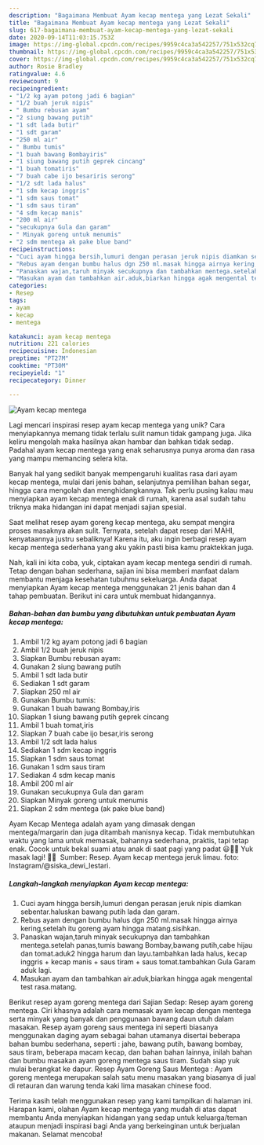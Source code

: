 ```yaml
---
description: "Bagaimana Membuat Ayam kecap mentega yang Lezat Sekali"
title: "Bagaimana Membuat Ayam kecap mentega yang Lezat Sekali"
slug: 617-bagaimana-membuat-ayam-kecap-mentega-yang-lezat-sekali
date: 2020-09-14T11:03:15.753Z
image: https://img-global.cpcdn.com/recipes/9959c4ca3a542257/751x532cq70/ayam-kecap-mentega-foto-resep-utama.jpg
thumbnail: https://img-global.cpcdn.com/recipes/9959c4ca3a542257/751x532cq70/ayam-kecap-mentega-foto-resep-utama.jpg
cover: https://img-global.cpcdn.com/recipes/9959c4ca3a542257/751x532cq70/ayam-kecap-mentega-foto-resep-utama.jpg
author: Rosie Bradley
ratingvalue: 4.6
reviewcount: 9
recipeingredient:
- "1/2 kg ayam potong jadi 6 bagian"
- "1/2 buah jeruk nipis"
- " Bumbu rebusan ayam"
- "2 siung bawang putih"
- "1 sdt lada butir"
- "1 sdt garam"
- "250 ml air"
- " Bumbu tumis"
- "1 buah bawang Bombayiris"
- "1 siung bawang putih geprek cincang"
- "1 buah tomatiris"
- "7 buah cabe ijo besariris serong"
- "1/2 sdt lada halus"
- "1 sdm kecap inggris"
- "1 sdm saus tomat"
- "1 sdm saus tiram"
- "4 sdm kecap manis"
- "200 ml air"
- "secukupnya Gula dan garam"
- " Minyak goreng untuk menumis"
- "2 sdm mentega ak pake blue band"
recipeinstructions:
- "Cuci ayam hingga bersih,lumuri dengan perasan jeruk nipis diamkan sebentar.haluskan bawang putih lada dan garam."
- "Rebus ayam dengan bumbu halus dgn 250 ml.masak hingga airnya kering,setelah itu goreng ayam hingga matang.sisihkan."
- "Panaskan wajan,taruh minyak secukupnya dan tambahkan mentega.setelah panas,tumis bawang Bombay,bawang putih,cabe hijau dan tomat.aduk2 hingga harum dan layu.tambahkan lada halus, kecap inggris + kecap manis + saus tiram + saus tomat.tambahkan Gula Garam aduk lagi."
- "Masukan ayam dan tambahkan air.aduk,biarkan hingga agak mengental test rasa.matang."
categories:
- Resep
tags:
- ayam
- kecap
- mentega

katakunci: ayam kecap mentega 
nutrition: 221 calories
recipecuisine: Indonesian
preptime: "PT27M"
cooktime: "PT30M"
recipeyield: "1"
recipecategory: Dinner

---
```



![Ayam kecap mentega](https://img-global.cpcdn.com/recipes/9959c4ca3a542257/751x532cq70/ayam-kecap-mentega-foto-resep-utama.jpg)

Lagi mencari inspirasi resep ayam kecap mentega yang unik? Cara menyiapkannya memang tidak terlalu sulit namun tidak gampang juga. Jika keliru mengolah maka hasilnya akan hambar dan bahkan tidak sedap. Padahal ayam kecap mentega yang enak seharusnya punya aroma dan rasa yang mampu memancing selera kita.

Banyak hal yang sedikit banyak mempengaruhi kualitas rasa dari ayam kecap mentega, mulai dari jenis bahan, selanjutnya pemilihan bahan segar, hingga cara mengolah dan menghidangkannya. Tak perlu pusing kalau mau menyiapkan ayam kecap mentega enak di rumah, karena asal sudah tahu triknya maka hidangan ini dapat menjadi sajian spesial.

Saat melihat resep ayam goreng kecap mentega, aku sempat mengira proses masaknya akan sulit. Ternyata, setelah dapat resep dari MAHI, kenyataannya justru sebaliknya! Karena itu, aku ingin berbagi resep ayam kecap mentega sederhana yang aku yakin pasti bisa kamu praktekkan juga.


Nah, kali ini kita coba, yuk, ciptakan ayam kecap mentega sendiri di rumah. Tetap dengan bahan sederhana, sajian ini bisa memberi manfaat dalam membantu menjaga kesehatan tubuhmu sekeluarga. Anda dapat menyiapkan Ayam kecap mentega menggunakan 21 jenis bahan dan 4 tahap pembuatan. Berikut ini cara untuk membuat hidangannya.

<!--inarticleads1-->

##### Bahan-bahan dan bumbu yang dibutuhkan untuk pembuatan Ayam kecap mentega:

1. Ambil 1/2 kg ayam potong jadi 6 bagian
1. Ambil 1/2 buah jeruk nipis
1. Siapkan  Bumbu rebusan ayam:
1. Gunakan 2 siung bawang putih
1. Ambil 1 sdt lada butir
1. Sediakan 1 sdt garam
1. Siapkan 250 ml air
1. Gunakan  Bumbu tumis:
1. Gunakan 1 buah bawang Bombay,iris
1. Siapkan 1 siung bawang putih geprek cincang
1. Ambil 1 buah tomat,iris
1. Siapkan 7 buah cabe ijo besar,iris serong
1. Ambil 1/2 sdt lada halus
1. Sediakan 1 sdm kecap inggris
1. Siapkan 1 sdm saus tomat
1. Gunakan 1 sdm saus tiram
1. Sediakan 4 sdm kecap manis
1. Ambil 200 ml air
1. Gunakan secukupnya Gula dan garam
1. Siapkan  Minyak goreng untuk menumis
1. Siapkan 2 sdm mentega (ak pake blue band)


Ayam Kecap Mentega adalah ayam yang dimasak dengan mentega/margarin dan juga ditambah manisnya kecap. Tidak membutuhkan waktu yang lama untuk memasak, bahannya sederhana, praktis, tapi tetap enak. Cocok untuk bekal suami atau anak di saat pagi yang padat 😃👍🏻 Yuk masak lagi! 👩‍🍳 ️ Sumber: Resep. Ayam kecap mentega jeruk limau. foto: Instagram/@siska_dewi_lestari. 

<!--inarticleads2-->

##### Langkah-langkah menyiapkan Ayam kecap mentega:

1. Cuci ayam hingga bersih,lumuri dengan perasan jeruk nipis diamkan sebentar.haluskan bawang putih lada dan garam.
1. Rebus ayam dengan bumbu halus dgn 250 ml.masak hingga airnya kering,setelah itu goreng ayam hingga matang.sisihkan.
1. Panaskan wajan,taruh minyak secukupnya dan tambahkan mentega.setelah panas,tumis bawang Bombay,bawang putih,cabe hijau dan tomat.aduk2 hingga harum dan layu.tambahkan lada halus, kecap inggris + kecap manis + saus tiram + saus tomat.tambahkan Gula Garam aduk lagi.
1. Masukan ayam dan tambahkan air.aduk,biarkan hingga agak mengental test rasa.matang.


Berikut resep ayam goreng mentega dari Sajian Sedap: Resep ayam goreng mentega. Ciri khasnya adalah cara memasak ayam kecap dengan mentega serta minyak yang banyak dan penggunaan bawang daun utuh dalam masakan. Resep ayam goreng saus mentega ini seperti biasanya menggunakan daging ayam sebagai bahan utamanya disertai beberapa bahan bumbu sederhana, seperti : jahe, bawang putih, bawang bombay, saus tiram, beberapa macam kecap, dan bahan bahan lainnya, inilah bahan dan bumbu masakan ayam goreng mentega saus tiram. Sudah siap yuk mulai berangkat ke dapur. Resep Ayam Goreng Saus Mentega : Ayam goreng mentega merupakan salah satu menu masakan yang biasanya di jual di retauran dan warung tenda kaki lima masakan chinese food. 

Terima kasih telah menggunakan resep yang kami tampilkan di halaman ini. Harapan kami, olahan Ayam kecap mentega yang mudah di atas dapat membantu Anda menyiapkan hidangan yang sedap untuk keluarga/teman ataupun menjadi inspirasi bagi Anda yang berkeinginan untuk berjualan makanan. Selamat mencoba!

